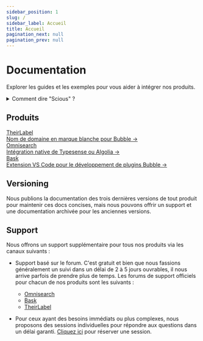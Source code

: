 ```yaml
---
sidebar_position: 1
slug: /
sidebar_label: Accueil
title: Accueil
pagination_next: null
pagination_prev: null
---
```


# Documentation

Explorer les guides et les exemples pour vous aider à intégrer nos produits.

<details>
<summary>Comment dire "Scious" ?</summary>

Scious se prononce **sci** comme dans "**sci**ence" et **us** comme dans "vous et moi". Il provient de la deuxième moitié du mot "conscient" que nous considérons comme un principe directeur - être conscient et empathique envers les personnes pour lesquelles nous construisons des produits.

</details>

## Produits

<nav className="pagination-nav">
  <div className="pagination-nav__item">
    <a className="pagination-nav__link" href="theirlabel/latest">
      <div className="pagination-nav__sublabel">TheirLabel</div>
      <div className="pagination-nav__label">Nom de domaine en marque blanche pour Bubble →</div>
    </a>
  </div>

  <div className="pagination-nav__item pagination-nav__item--next">
    <a className="pagination-nav__link" href="omnisearch/latest">
      <div className="pagination-nav__sublabel">Omnisearch</div>
      <div className="pagination-nav__label">Intégration native de Typesense ou Algolia →</div>
    </a>
  </div>

  <div className="pagination-nav__item pagination-nav__item--next">
    <a className="pagination-nav__link" href="bask/latest">
      <div className="pagination-nav__sublabel">Bask</div>
      <div className="pagination-nav__label">Extension VS Code pour le développement de plugins Bubble →</div>
    </a>
  </div> 


## Versioning

Nous publions la documentation des trois dernières versions de tout produit pour maintenir ces docs concises, mais nous pouvons offrir un support et une documentation archivée pour les anciennes versions.

## Support

Nous offrons un support supplémentaire pour tous nos produits via les canaux suivants :

- Support basé sur le forum. C'est gratuit et bien que nous fassions généralement un suivi dans un délai de 2 à 5 jours ouvrables, il nous arrive parfois de prendre plus de temps. Les forums de support officiels pour chacun de nos produits sont les suivants :
  - [Omnisearch](https://forum.bubble.io/t/omnisearch-integrate-algolia-typesense-and-friends/317306/last)
  - [Bask](https://forum.bubble.io/t/introducing-bask-a-vs-code-extension-for-building-plugins/317315/last)
  - [TheirLabel](https://forum.bubble.io/t/introducing-theirlabel-domain-name-white-labeling-for-bubble/104972/last)

- Pour ceux ayant des besoins immédiats ou plus complexes, nous proposons des sessions individuelles pour répondre aux questions dans un délai garanti. [Cliquez ici](https://cal.com/scious) pour réserver une session.
